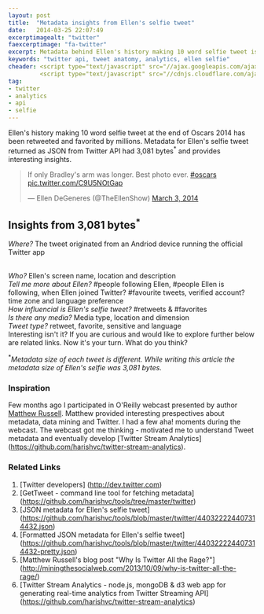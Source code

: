 ```yaml
---
layout: post
title:  "Metadata insights from Ellen's selfie tweet"
date:   2014-03-25 22:07:49
excerptimagealt: "twitter"
faexcerptimage: "fa-twitter"
excerpt: Metadata behind Ellen's history making 10 word selfie tweet is 3,081 bytes. Let's take a closer look at the metadata.
keywords: "twitter api, tweet anatomy, analytics, ellen selfie"
cheader: <script type="text/javascript" src="//ajax.googleapis.com/ajax/libs/jquery/1.9.1/jquery.min.js"></script>
         <script type="text/javascript" src="//cdnjs.cloudflare.com/ajax/libs/gist-embed/2.0/gist-embed.min.js"></script> 
tag: 
- twitter 
- analytics
- api
- selfie
---
```

Ellen's history making 10 word selfie tweet at the end of Oscars 2014 has been retweeted and favorited by millions. Metadata for Ellen's selfie tweet returned as JSON from Twitter API had 3,081 bytes<sup>*</sup> and provides interesting insights.
<blockquote class="twitter-tweet" lang="en"><p>If only Bradley&#39;s arm was longer. Best photo ever. <a href="https://twitter.com/search?q=%23oscars&amp;src=hash">#oscars</a> <a href="http://t.co/C9U5NOtGap">pic.twitter.com/C9U5NOtGap</a></p>&mdash; Ellen DeGeneres (@TheEllenShow) <a href="https://twitter.com/TheEllenShow/statuses/440322224407314432">March 3, 2014</a></blockquote>
<script async src="//platform.twitter.com/widgets.js" charset="utf-8"></script>

## Insights from 3,081 bytes<sup>*</sup>
<code data-gist-id="813724a045f043d23315" data-gist-line="6" data-gist-hide-footer="true"></code>
<i>Where?</i> The tweet originated from an Andriod device running the official Twitter app

<br/>
<code data-gist-id="813724a045f043d23315" data-gist-line="16-19" data-gist-hide-footer="true"></code>
<i>Who?</i> Ellen's screen name, location and description

<br/>
<code data-gist-id="813724a045f043d23315" data-gist-line="42-52" data-gist-hide-footer="true"></code>
<i>Tell me more about Ellen?</i> #people following Ellen, #people Ellen is following, when Ellen joined Twitter? #favourite tweets, verified account? time zone and language preference


<br/>
<code data-gist-id="813724a045f043d23315" data-gist-line="78-79" data-gist-hide-footer="true"></code>
<i>How influencial is Ellen's selfie tweet?</i> #retweets & #favorites 

<br/>
<code data-gist-id="813724a045f043d23315" data-gist-line="109-117" data-gist-hide-footer="true"></code>
<i>Is there any media?</i> Media type, location and dimension

<br/>
<code data-gist-id="813724a045f043d23315" data-gist-line="138-141" data-gist-hide-footer="true"></code>
<i>Tweet type?</i> retweet, favorite, sensitive and language</i>

<br/>
Interesting isn't it? If you are curious and would like to explore further below are related links. Now it's your turn. What do you think?

<sup>*</sup><i>Metadata size of each tweet is different. While writing this article the metadata size of Ellen's selfie was 3,081 bytes.</i> 

### Inspiration
Few months ago I participated in O'Reilly webcast presented by author [Matthew Russell](http://miningthesocialweb.com). Matthew provided interesting prespectives about metadata, data mining and Twitter. 
I had a few aha! moments during the webcast. The webcast got me thinking - motivated me to understand Tweet metadata and eventually develop [Twitter Stream Analytics]  
(https://github.com/harishvc/twitter-stream-analytics).  
 
### Related Links
1. [Twitter developers] (http://dev.twitter.com)      
2. [GetTweet - command line tool for fetching metadata] (https://github.com/harishvc/tools/tree/master/twitter)
3. [JSON metadata for Ellen's selfie tweet] (https://github.com/harishvc/tools/blob/master/twitter/440322224407314432.json)
4. [Formatted JSON metadata for Ellen's selfie tweet] (https://github.com/harishvc/tools/blob/master/twitter/440322224407314432-pretty.json)
5. [Matthew Russell's blog post "Why Is Twitter All the Rage?"] (http://miningthesocialweb.com/2013/10/09/why-is-twitter-all-the-rage/)
6. [Twitter Stream Analytics - node.js, mongoDB & d3 web app for generating real-time analytics from Twitter Streaming API] (https://github.com/harishvc/twitter-stream-analytics)



